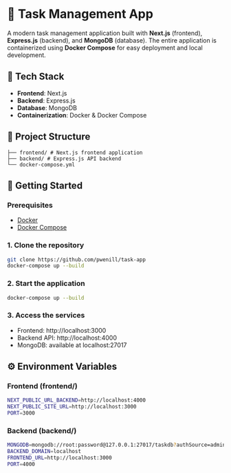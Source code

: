 # 📝 Task Management App

A modern task management application built with **Next.js** (frontend), **Express.js** (backend), and **MongoDB** (database). The entire application is containerized using **Docker Compose** for easy deployment and local development.

## 🧰 Tech Stack

- **Frontend**: Next.js
- **Backend**: Express.js
- **Database**: MongoDB
- **Containerization**: Docker & Docker Compose

## 📁 Project Structure

```
├── frontend/ # Next.js frontend application
├── backend/ # Express.js API backend
└── docker-compose.yml
```

## 🚀 Getting Started

### Prerequisites

- [Docker](https://www.docker.com/)
- [Docker Compose](https://docs.docker.com/compose/)

### 1. Clone the repository

```bash
git clone https://github.com/pwenill/task-app
docker-compose up --build
```

### 2. Start the application

```bash
docker-compose up --build
```

### 3. Access the services

- Frontend: http://localhost:3000
- Backend API: http://localhost:4000
- MongoDB: available at localhost:27017

## ⚙️ Environment Variables

### Frontend (frontend/)

```bash
NEXT_PUBLIC_URL_BACKEND=http://localhost:4000
NEXT_PUBLIC_SITE_URL=http://localhost:3000
PORT=3000
```

### Backend (backend/)

```bash
MONGODB=mongodb://root:password@127.0.0.1:27017/taskdb?authSource=admin
BACKEND_DOMAIN=localhost
FRONTEND_URL=http://localhost:3000
PORT=4000
```

